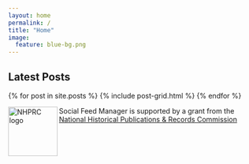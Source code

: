 ```yaml
---
layout: home 
permalink: /
title: "Home"
image:
  feature: blue-bg.png
---
```


<div class="tiles">
  <div class="tile"><h2>Latest Posts</h2></div>
  {% for post in site.posts %}
	{% include post-grid.html %}
  {% endfor %}
  <div class="tile"><p><img src="{{ site.github.url }}/images/nhprc-logo.png" width="100" alt="NHPRC logo" align="left">Social Feed Manager is supported by a grant from the
  <a href="http://www.archives.gov/nhprc/">National Historical Publications & Records Commission</a></p>
  </div>
</div><!-- /.tiles -->
